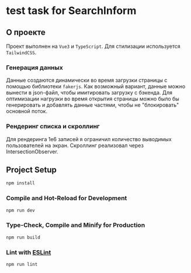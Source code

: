 # test task for SearchInform

## О проекте

Проект выполнен на `Vue3` и `TypeScript`. Для стилизации используется `TailwindCSS`.

### Генерация данных

Данные создаются динамически во время загрузки страницы с помощью библиотеки `fakerjs`. Как возможный вариант, данные можно вынести в json-файл, чтобы имитировать загрузку с бэкенда. Для оптимизации нагрузки во время открытия страницы можно было бы генерировать и добавлять данные частями, чтобы не "блокировать" основной поток.

### Рендеринг списка и cкроллинг

Для рендеринга 1e6 записей я ограничил количество выводимых пользователей на экран.
Скроллинг реализовал через IntersectionObserver.

## Project Setup

```sh
npm install
```

### Compile and Hot-Reload for Development

```sh
npm run dev
```

### Type-Check, Compile and Minify for Production

```sh
npm run build
```

### Lint with [ESLint](https://eslint.org/)

```sh
npm run lint
```
